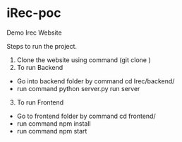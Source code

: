 # iRec-poc

Demo Irec Website

Steps to run the project.

1) Clone the website using command (git clone <repository http link>)
2) To run Backend
  * Go into backend folder by command cd Irec/backend/
  * run command python server.py run server
  
3) To run Frontend
  * Go to frontend folder by command cd frontend/
  * run command npm install
  * run command npm start